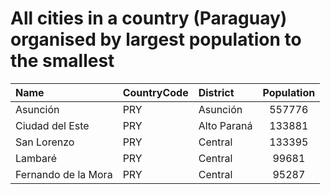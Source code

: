 # All cities in a country (Paraguay) organised by largest population to the smallest

| Name | CountryCode | District | Population |
| :--- | :--- | :--- | :---: |
|Asunción|PRY|Asunción|557776|
|Ciudad del Este|PRY|Alto Paraná|133881|
|San Lorenzo|PRY|Central|133395|
|Lambaré|PRY|Central|99681|
|Fernando de la Mora|PRY|Central|95287|
